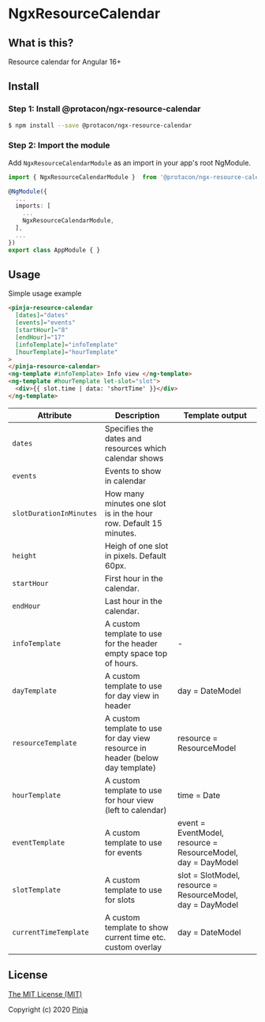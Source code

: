 # NgxResourceCalendar

## What is this?

Resource calendar for Angular 16+

## Install

### Step 1: Install @protacon/ngx-resource-calendar

```bash
$ npm install --save @protacon/ngx-resource-calendar
```

### Step 2: Import the module

Add `NgxResourceCalendarModule` as an import in your app's root NgModule.

```typescript
import { NgxResourceCalendarModule }  from '@protacon/ngx-resource-calendar';

@NgModule({
  ...
  imports: [
    ...
    NgxResourceCalendarModule,
  ],
  ...
})
export class AppModule { }
```

## Usage

Simple usage example

```html
<pinja-resource-calendar
  [dates]="dates"
  [events]="events"
  [startHour]="8"
  [endHour]="17"
  [infoTemplate]="infoTemplate"
  [hourTemplate]="hourTemplate"
>
</pinja-resource-calendar>
<ng-template #infoTemplate> Info view </ng-template>
<ng-template #hourTemplate let-slot="slot">
  <div>{{ slot.time | data: 'shortTime' }}</div>
</ng-template>
```

| Attribute               | Description                                                                   | Template output                                              |
| ----------------------- | ----------------------------------------------------------------------------- | ------------------------------------------------------------ |
| `dates`                 | Specifies the dates and resources which calendar shows                        |                                                              |
| `events`                | Events to show in calendar                                                    |                                                              |
| `slotDurationInMinutes` | How many minutes one slot is in the hour row. Default 15 minutes.             |                                                              |
| `height`                | Heigh of one slot in pixels. Default 60px.                                    |                                                              |
| `startHour`             | First hour in the calendar.                                                   |                                                              |
| `endHour`               | Last hour in the calendar.                                                    |                                                              |
| `infoTemplate`          | A custom template to use for the header empty space top of hours.             | -                                                            |
| `dayTemplate`           | A custom template to use for day view in header                               | day = DateModel                                              |
| `resourceTemplate`      | A custom template to use for day view resource in header (below day template) | resource = ResourceModel                                     |
| `hourTemplate`          | A custom template to use for hour view (left to calendar)                     | time = Date                                                  |
| `eventTemplate`         | A custom template to use for events                                           | event = EventModel, resource = ResourceModel, day = DayModel |
| `slotTemplate`          | A custom template to use for slots                                            | slot = SlotModel, resource = ResourceModel, day = DayModel   |
| `currentTimeTemplate`   | A custom template to show current time etc. custom overlay                    | day = DateModel                                              |

## License

[The MIT License (MIT)](LICENSE)

Copyright (c) 2020 [Pinja](https://www.pinja.com)
